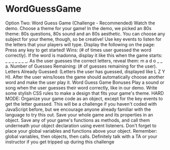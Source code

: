 # WordGuessGame
Option Two: Word Guess Game (Challenge - Recommended)   Watch the demo. Choose a theme for your game! In the demo, we picked an 80s theme: 80s questions, 80s sound and an 80s aesthetic. You can choose any subject for your theme, though, so be creative! Use key events to listen for the letters that your players will type. Display the following on the page: Press any key to get started! Wins: (# of times user guessed the word correctly).    If the word is madonna, display it like this when the game starts: _ _ _ _ _ _ _. As the user guesses the correct letters, reveal them: m a d o _  _ a.    Number of Guesses Remaining: (# of guesses remaining for the user). Letters Already Guessed: (Letters the user has guessed, displayed like L Z Y H). After the user wins/loses the game should automatically choose another word and make the user play it.    Word Guess Game Bonuses   Play a sound or song when the user guesses their word correctly, like in our demo. Write some stylish CSS rules to make a design that fits your game's theme.  HARD MODE: Organize your game code as an object, except for the key events to get the letter guessed. This will be a challenge if you haven't coded with JavaScript before, but we encourage anyone already familiar with the language to try this out. Save your whole game and its properties in an object. Save any of your game's functions as methods, and call them underneath your object declaration using event listeners. Don't forget to place your global variables and functions above your object.   Remember: global variables, then objects, then calls.   Definitely talk with a TA or your instructor if you get tripped up during this challenge
